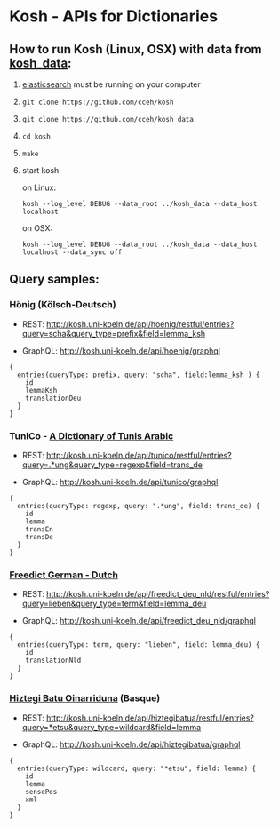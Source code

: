 # Kosh - APIs for Dictionaries

## How to run Kosh (Linux, OSX) with data from [kosh_data](https://github.com/cceh/kosh_data):

1. [elasticsearch](https://www.elastic.co/downloads/elasticsearch)  must be running on your computer
2. `git clone https://github.com/cceh/kosh`
3. `git clone https://github.com/cceh/kosh_data`
4. `cd kosh`
5. `make`
5. start kosh:

    on Linux: 
     
    `kosh --log_level DEBUG --data_root ../kosh_data --data_host localhost`
    
    on OSX:
     
    `kosh --log_level DEBUG --data_root ../kosh_data --data_host localhost --data_sync off`

## Query samples:

### Hönig (Kölsch-Deutsch)

* REST: <http://kosh.uni-koeln.de/api/hoenig/restful/entries?query=scha&query_type=prefix&field=lemma_ksh>

* GraphQL: <http://kosh.uni-koeln.de/api/hoenig/graphql>
```
{
  entries(queryType: prefix, query: "scha", field:lemma_ksh ) {
    id 
    lemmaKsh
    translationDeu
  }
}
```

### TuniCo - [A Dictionary of Tunis Arabic](https://arche.acdh.oeaw.ac.at/browser/oeaw_detail/id.acdh.oeaw.ac.at/uuid/175b8cdf-5d04-f4d3-a778-67910aa8fd37)


* REST: <http://kosh.uni-koeln.de/api/tunico/restful/entries?query=.*ung&query_type=regexp&field=trans_de>

* GraphQL: <http://kosh.uni-koeln.de/api/tunico/graphql>

```
{
  entries(queryType: regexp, query: ".*ung", field: trans_de) {
    id 
    lemma	 
    transEn
    transDe
  }
}
```

### [Freedict German - Dutch](https://github.com/freedict/fd-dictionaries/tree/master/deu-nld)

* REST: <http://kosh.uni-koeln.de/api/freedict_deu_nld/restful/entries?query=lieben&query_type=term&field=lemma_deu>

* GraphQL:  <http://kosh.uni-koeln.de/api/freedict_deu_nld/graphql>
```
{
  entries(queryType: term, query: "lieben", field: lemma_deu) {
    id 
    translationNld
  }
}
```


### [Hiztegi Batu Oinarriduna](http://www.euskaltzaindia.eus/dok/eaeb/hiztegibatua/hiztegibatua.xml) (Basque)

* REST: <http://kosh.uni-koeln.de/api/hiztegibatua/restful/entries?query=*etsu&query_type=wildcard&field=lemma>

* GraphQL:  <http://kosh.uni-koeln.de/api/hiztegibatua/graphql>
```
{
  entries(queryType: wildcard, query: "*etsu", field: lemma) {
    id 
    lemma
    sensePos
    xml
  }
}
```
